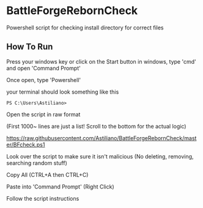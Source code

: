 # BattleForgeRebornCheck
Powershell script for checking install directory for correct files

## How To Run


Press your windows key or click on the Start button in windows, type 'cmd' and open 'Command Prompt'

Once open, type 'Powershell'

your terminal should look something like this

`
PS C:\Users\Astiliano>
`

Open the script in raw format

(First 1000~ lines are just a list! Scroll to the bottom for the actual logic)

https://raw.githubusercontent.com/Astiliano/BattleForgeRebornCheck/master/BFcheck.ps1

Look over the script to make sure it isn't malicious (No deleting, removing, searching random stuff)

Copy All  (CTRL+A then CTRL+C)

Paste into 'Command Prompt' (Right Click)

Follow the script instructions
